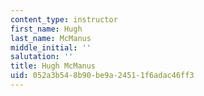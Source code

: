 ```yaml
---
content_type: instructor
first_name: Hugh
last_name: McManus
middle_initial: ''
salutation: ''
title: Hugh McManus
uid: 052a3b54-8b90-be9a-2451-1f6adac46ff3
---
```


